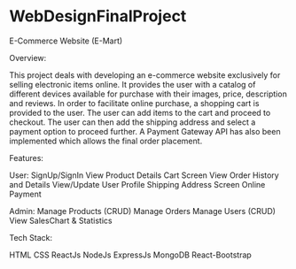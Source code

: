 # WebDesignFinalProject

E-Commerce Website (E-Mart)

Overview:

This project deals with developing an e-commerce website exclusively for selling electronic items online. 
It provides the user with a catalog of different devices available for purchase with their images, price, description and reviews. 
In order to facilitate online purchase, a shopping cart is provided to the user.
The user can add items to the cart and proceed to checkout.
The user can then add the shipping address and select a payment option to proceed further.
A Payment Gateway API has also been implemented which allows the final order placement.


Features:

User:
SignUp/SignIn
View Product Details
Cart Screen
View Order History and Details
View/Update User Profile
Shipping Address Screen
Online Payment

Admin:
Manage Products (CRUD)
Manage Orders
Manage Users (CRUD)
View SalesChart & Statistics


Tech Stack:

HTML
CSS
ReactJs
NodeJs
ExpressJs
MongoDB
React-Bootstrap
